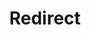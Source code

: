 ﻿---
layout: src/layouts/Redirect.astro
title: Redirect
redirect: /docs/octopus-rest-api/cli/octopus-runbook-list
pubDate:  2023-01-01
navSearch: false
navSitemap: false
navMenu: false
---
